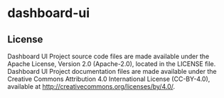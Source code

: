 # dashboard-ui

## License

Dashboard UI Project source code files are made available under the Apache License, Version 2.0 (Apache-2.0), located in the LICENSE file. Dashboard UI Project documentation files are made available under the Creative Commons Attribution 4.0 International License (CC-BY-4.0), available at http://creativecommons.org/licenses/by/4.0/.
